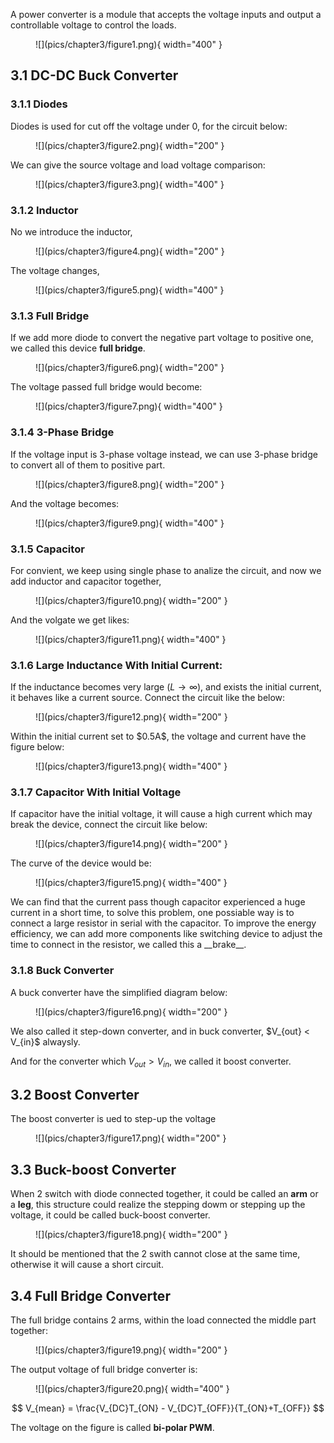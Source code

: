 A power converter is a module that accepts the voltage inputs and output a controllable voltage to control the loads.
<figure markdown="span">
    ![](pics/chapter3/figure1.png){ width="400" }
</figure>

## 3.1 DC-DC Buck Converter
### 3.1.1 Diodes
Diodes is used for cut off the voltage under 0, for the circuit below:
<figure markdown="span">
    ![](pics/chapter3/figure2.png){ width="200" }
</figure>
We can give the source voltage and load voltage comparison:
<figure markdown="span">
    ![](pics/chapter3/figure3.png){ width="400" }
</figure>

### 3.1.2 Inductor
No we introduce the inductor,
<figure markdown="span">
    ![](pics/chapter3/figure4.png){ width="200" }
</figure>
The voltage changes,
<figure markdown="span">
    ![](pics/chapter3/figure5.png){ width="400" }
</figure>

### 3.1.3 Full Bridge
If we add more diode to convert the negative part voltage to positive one, we called this device __full bridge__.
<figure markdown="span">
    ![](pics/chapter3/figure6.png){ width="200" }
</figure>
The voltage passed full bridge would become:
<figure markdown="span">
    ![](pics/chapter3/figure7.png){ width="400" }
</figure>

### 3.1.4 3-Phase Bridge
If the voltage input is 3-phase voltage instead, we can use 3-phase bridge to convert all of them to positive part.
<figure markdown="span">
    ![](pics/chapter3/figure8.png){ width="200" }
</figure>
And the voltage becomes:
<figure markdown="span">
    ![](pics/chapter3/figure9.png){ width="400" }
</figure>

### 3.1.5 Capacitor
For convient, we keep using single phase to analize the circuit, and now we add inductor and capacitor together,
<figure markdown="span">
    ![](pics/chapter3/figure10.png){ width="200" }
</figure>
And the volgate we get likes:
<figure markdown="span">
    ![](pics/chapter3/figure11.png){ width="400" }
</figure>

### 3.1.6 Large Inductance With Initial Current:
If the inductance becomes very large ($L \to \infty$), and exists the initial current, it behaves like a current source. Connect the circuit like the below:
<figure markdown="span">
    ![](pics/chapter3/figure12.png){ width="200" }
</figure>
Within the initial current set to $0.5A$, the voltage and current have the figure below:
<figure markdown="span">
    ![](pics/chapter3/figure13.png){ width="400" }
</figure>

### 3.1.7 Capacitor With Initial Voltage
If capacitor have the initial voltage, it will cause a high current which may break the device, connect the circuit like below:
<figure markdown="span">
    ![](pics/chapter3/figure14.png){ width="200" }
</figure>
The curve of the device would be:
<figure markdown="span">
    ![](pics/chapter3/figure15.png){ width="400" }
</figure>
We can find that the current pass though capacitor experienced a huge current in a short time, to solve this problem, one possiable way is to connect a large resistor in serial with the capacitor. To improve the energy efficiency, we can add more components like switching device to adjust the time to connect in the resistor, we called this a __brake__.

### 3.1.8 Buck Converter
A buck converter have the simplified diagram below:
<figure markdown="span">
    ![](pics/chapter3/figure16.png){ width="200" }
</figure>
We also called it step-down converter, and in buck converter, $V_{out} < V_{in}$ alwaysly.

And for the converter which $V_{out} > V_{in}$, we called it boost converter.

## 3.2 Boost Converter
The boost converter is ued to step-up the voltage
<figure markdown="span">
    ![](pics/chapter3/figure17.png){ width="200" }
</figure>

## 3.3 Buck-boost Converter 
When 2 switch with diode connected together, it could be called an __arm__ or a __leg__, this structure could realize the stepping dowm or stepping up the voltage, it could be called buck-boost converter.
<figure markdown="span">
    ![](pics/chapter3/figure18.png){ width="200" }
</figure>

It should be mentioned that the 2 swith cannot close at the same time, otherwise it will cause a short circuit.

## 3.4 Full Bridge Converter
The full bridge contains 2 arms, within the load connected the middle part together:
<figure markdown="span">
    ![](pics/chapter3/figure19.png){ width="200" }
</figure>

The output voltage of full bridge converter is:
<figure markdown="span">
    ![](pics/chapter3/figure20.png){ width="400" }
</figure>

$$
V_{mean} = \frac{V_{DC}T_{ON} - V_{DC}T_{OFF}}{T_{ON}+T_{OFF}}
$$

The voltage on the figure is called __bi-polar PWM__.